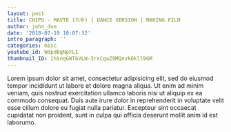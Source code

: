 ```yaml
---
layout: post
title: CHIPU - MAVTE (치푸) | DANCE VERSION | MAKING FILM
author: john_doe
date: '2018-07-19 10:07:32'
intro_paragraph: ''
categories: misc
youtube_id: WdpdBgNpFLI
thumbnail_ID: 1hSnqGWTGVLW-3rxCgaZ9MQnvkOkll9GM
---
```

Lorem ipsum dolor sit amet, consectetur adipisicing elit, sed do eiusmod tempor incididunt ut labore et dolore magna aliqua. Ut enim ad minim veniam, quis nostrud exercitation ullamco laboris nisi ut aliquip ex ea commodo consequat. Duis aute irure dolor in reprehenderit in voluptate velit esse cillum dolore eu fugiat nulla pariatur. Excepteur sint occaecat cupidatat non proident, sunt in culpa qui officia deserunt mollit anim id est laborumo.